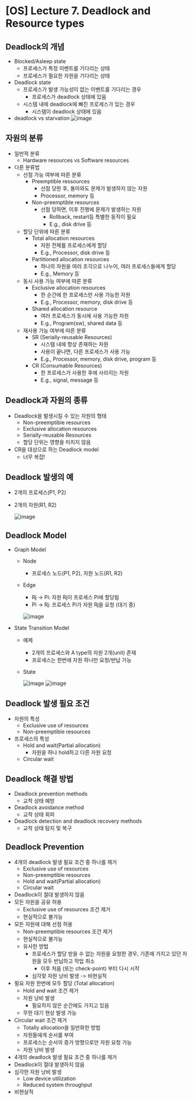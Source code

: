# [OS] Lecture 7. Deadlock and Resource types

## Deadlock의 개념
- Blocked/Asleep state
  - 프로세스가 특정 이벤트를 기다리는 상태
  - 프로세스가 필요한 자원을 기다리는 상태
- Deadlock state
  - 프로세스가 발생 가능성이 없는 이벤트를 기다리는 경우
    - 프로세스가 deadlock 상태에 있음
  - 시스템 내에 deadlock에 빠진 프로세스가 있는 경우
    - 시스템이 deadlock 상태에 있음
- deadlock vs starvation
  ![image](https://github.com/SSAFY11thDaejeon7/cs_study/assets/68500724/1d9c33e9-6335-4565-b65d-096856899158)


## 자원의 분류
- 일반적 분류
  - Hardware resources vs Software resources
- 다른 분류법
  - 선점 가능 여부에 따른 분류
    - Preemptible ressources
      - 선점 당한 후, 돌아와도 문제가 발생하지 않는 자원
      - Processor, memory 등
    - Non-preemptible resources
      - 선점 당하면, 이후 진행에 문제가 발생하는 자원
        - Rollback, restart등 특별한 동작이 필요
        - E.g., disk drive 등
  - 할당 단위에 따른 분류
    - Total allocation resources
      - 자원 전체를 프로세스에게 할당
      - E.g., Processor, disk drive 등
    - Partitioned allocation resources
      - 하나의 자원을 여러 조각으로 나누어, 여러 프로세스들에게 할당
      - E.g., Memory 등
  - 동시 사용 가능 여부에 따른 분류
    - Exclusive allocation resources
      - 한 순간에 한 프로세스만 사용 가능한 자원
      - E.g., Processor, memory, disk drive 등
    - Shared allocation resource
      - 여러 프로세스가 동시에 사용 가능한 자원
      - E.g., Program(sw), shared data 등
  - 재사용 가능 여부에 따른 분류
    - SR (Serially-reusable Resources)
      - 시스템 내에 항상 존재하는 자원
      - 사용이 끝나면, 다른 프로세스가 사용 가능
      - E.g., Processor, memory, disk drive, program 등
    - CR (Consumable Resources)
      - 한 프로세스가 사용한 후에 사라지는 자원
      - E.g., signal, message 등
## Deadlock과 자원의 종류
- Deadlock을 발생시킬 수 있는 자원의 형태
  - Non-preemptible resources
  - Exclusive allocation resources
  - Serially-reusable Resources
  - 할당 단위는 영향을 미치지 않음
- CR을 대상으로 하는 Deadlock model
  - 너무 복잡!
## Deadlock 발생의 예
- 2개의 프로세스(P1, P2)
- 2개의 자원(R1, R2)
  
  ![image](https://github.com/SSAFY11thDaejeon7/cs_study/assets/68500724/84e656e3-07cb-4e45-bce1-6c3ff2ebae23)

## Deadlock Model
- Graph Model
  - Node
    - 프로세스 노드(P1, P2), 자원 노드(R1, R2)
  - Edge
    - Rj -> Pi: 자원 Rj이 프로세스 Pi에 할당됨
    - Pi -> Rj: 프로세스 Pi가 자원 Rj을 요청 (대기 중)
      
    ![image](https://github.com/SSAFY11thDaejeon7/cs_study/assets/68500724/46c67c09-f344-40b2-bb39-e7a755cf412e)

- State Transition Model
  - 예제
    - 2개의 프로세스와 A type의 자원 2개(unit) 존재
    - 프로세스는 한번에 자원 하나만 요청/반납 가능
  - State
    
    ![image](https://github.com/SSAFY11thDaejeon7/cs_study/assets/68500724/63b012c2-debc-431b-a55c-cc5f1eaf2f88)
  ![image](https://github.com/SSAFY11thDaejeon7/cs_study/assets/68500724/623130c9-a321-4ec2-ad52-79bc4ffb09b8)


## Deadlock 발생 필요 조건
- 자원의 특성
  - Exclusive use of resources
  - Non-preemptible resources
- 프로세스의 특성
  - Hold and wait(Partial allocation)
    - 자원을 하나 hold하고 다른 자원 요청
  - Circular wait
## Deadlock 해결 방법
- Deadlock prevention methods
  - 교착 상태 예방
- Deadlock avoidance method
  - 교착 상태 회피
- Deadlock detection and deadlock recovery methods
  - 교착 상태 탐지 및 복구
## Deadlock Prevention
- 4개의 deadlock 발생 필요 조건 중 하나를 제거
  - Exclusive use of resources
  - Non-preemptible resources
  - Hold and wait(Partial allocation)
  - Circular wait
- Deadlock이 절대 발생하지 않음
- 모든 자원을 공유 허용
  - Exclusive use of resources 조건 제거
  - 현실적으로 불가능
- 모든 자원에 대해 선점 허용
  - Non-preemptible resources 조건 제거
  - 현실적으로 불가능
  - 유사한 방법
    - 프로세스가 할당 받을 수 없는 자원을 요청한 경우, 기존에 가지고 있던 자원을 모두 반납하고 작업 취소
      - 이후 처음 (또는 check-point) 부터 다시 시작
    - 심각핮 자원 낭비 발생 -> 비현실적
- 필요 자원 한번에 모두 할당 (Total allocation)
  - Hold and wait 조건 제거
  - 자원 낭비 발생
    - 필요하지 않은 순간에도 가지고 있음
  - 무한 대기 현상 발생 가능
- Circular wait 조건 제거
  - Totally allocation을 일반화한 방법
  - 자원들에게 순서를 부여
  - 프로세스는 순서의 증가 방향으로만 자원 요청 가능
  - 자원 낭비 발생
- 4개의 deadlock 발생 필요 조건 중 하나를 제거
- Deadlock이 절대 발생하지 않음
- 심각한 자원 낭비 발생
  - Low device utilization
  - Reduced system throughput
- 비현실적
